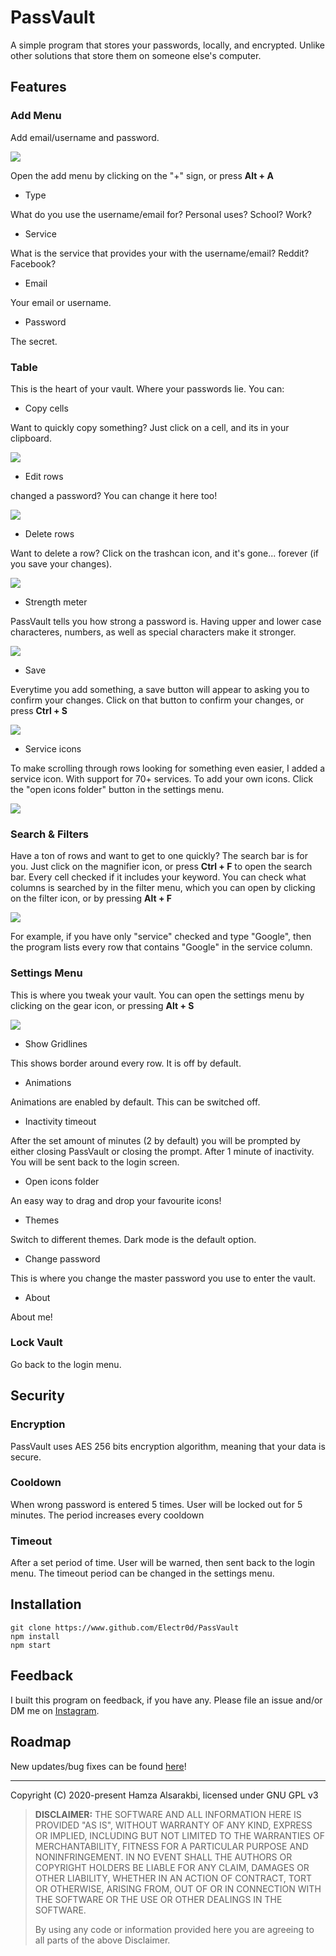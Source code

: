 # PassVault
A simple program that stores your passwords, locally, and encrypted. Unlike other solutions that store them on someone else's computer.


## Features
### Add Menu
Add email/username and password.

![](https://github.com/Electr0d/PassVault/blob/main/docs/img/add%20menu/add%20menu.gif)

Open the add menu by clicking on the "+" sign, or press **Alt + A**
- Type

What do you use the username/email for? Personal uses? School? Work?

- Service

What is the service that provides your with the username/email? Reddit? Facebook?

- Email

Your email or username.

- Password

The secret.


### Table
This is the heart of your vault. Where your passwords lie. You can:

- Copy cells

Want to quickly copy something? Just click on a cell, and its in your clipboard.

![](https://github.com/Electr0d/PassVault/blob/main/docs/img/table/copy.gif)

- Edit rows

changed a password? You can change it here too!

![](https://github.com/Electr0d/PassVault/blob/main/docs/img/table/editRow.gif)

- Delete rows

Want to delete a row? Click on the trashcan icon, and it's gone... forever (if you save your changes).

![](https://github.com/Electr0d/PassVault/blob/main/docs/img/table/deleteRow.gif)

- Strength meter

PassVault tells you how strong a password is. Having upper and lower case characteres, numbers, as well as special characters make it stronger.

![](https://github.com/Electr0d/PassVault/blob/main/docs/img/table/strengthMeter.gif)

- Save

Everytime you add something, a save button will appear to asking you to confirm your changes. Click on that button to confirm your changes, or press **Ctrl + S**

![](https://github.com/Electr0d/PassVault/blob/main/docs/img/table/save.gif)

- Service icons

To make scrolling through rows looking for something even easier, I added a service icon. With support for 70+ services. To add your own icons. Click the "open icons folder" button in the settings menu.

![](https://github.com/Electr0d/PassVault/blob/main/docs/img/table/icons.gif)

### Search & Filters

Have a ton of rows and want to get to one quickly? The search bar is for you. Just click on the magnifier icon, or press **Ctrl + F** to open the search bar.
Every cell checked if it includes your keyword. You can check what columns is searched by in the filter menu, which you can open by clicking on the filter icon, or by pressing **Alt + F**

![](https://github.com/Electr0d/PassVault/blob/main/docs/img/search%20bar/search.gif)

For example, if you have only "service" checked and type "Google", then the program lists every row that contains "Google" in the service column.

### Settings Menu
This is where you tweak your vault. You can open the settings menu by clicking on the gear icon, or pressing **Alt + S**

![](https://github.com/Electr0d/PassVault/blob/main/docs/img/settings/settings.gif)

- Show Gridlines

This shows border around every row. It is off by default.

- Animations

Animations are enabled by default. This can be switched off.

- Inactivity timeout

After the set amount of minutes (2 by default) you will be prompted by either closing PassVault or closing the prompt. After 1 minute of inactivity. You will be sent back to the login screen.

- Open icons folder

An easy way to drag and drop your favourite icons!


- Themes

Switch to different themes. Dark mode is the default option.


- Change password

This is where you change the master password you use to enter the vault.



- About

About me!


### Lock Vault

Go back to the login menu.

## Security
### Encryption
PassVault uses AES 256 bits encryption algorithm, meaning that your data is secure.

### Cooldown
When wrong password is entered 5 times. User will be locked out for 5 minutes. The period increases every cooldown


### Timeout
After a set period of time. User will be warned, then sent back to the login menu. The timeout period can be changed in the settings menu.


## Installation
```
git clone https://www.github.com/Electr0d/PassVault
npm install
npm start
```

## Feedback
I built this program on feedback, if you have any. Please file an issue and/or DM me on [Instagram](https://www.instagram.com/hamza.alsarakbi).

## Roadmap
New updates/bug fixes can be found [here](https://trello.com/b/6yG9npca/passvault)!

----
Copyright (C) 2020-present Hamza Alsarakbi, licensed under GNU GPL v3
> **DISCLAIMER:**
> THE SOFTWARE AND ALL INFORMATION HERE IS PROVIDED "AS IS", WITHOUT WARRANTY OF ANY KIND, EXPRESS OR IMPLIED, INCLUDING BUT NOT LIMITED TO THE WARRANTIES OF MERCHANTABILITY, FITNESS FOR A PARTICULAR PURPOSE AND NONINFRINGEMENT. IN NO EVENT SHALL THE AUTHORS OR COPYRIGHT HOLDERS BE LIABLE FOR ANY CLAIM, DAMAGES OR OTHER LIABILITY, WHETHER IN AN ACTION OF CONTRACT, TORT OR OTHERWISE, ARISING FROM, OUT OF OR IN CONNECTION WITH THE SOFTWARE OR THE USE OR OTHER DEALINGS IN THE SOFTWARE.
>
> By using any code or information provided here you are agreeing to all parts of the above Disclaimer.